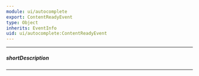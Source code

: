 ```yaml
---
module: ui/autocomplete
export: ContentReadyEvent
type: Object
inherits: EventInfo
uid: ui/autocomplete:ContentReadyEvent
---
```

---
##### shortDescription
<!-- Description goes here -->

---
<!-- Description goes here -->